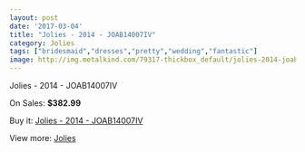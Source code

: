 ```yaml
---
layout: post
date: '2017-03-04'
title: "Jolies - 2014 - JOAB14007IV"
category: Jolies
tags: ["bridesmaid","dresses","pretty","wedding","fantastic"]
image: http://img.metalkind.com/79317-thickbox_default/jolies-2014-joab14007iv.jpg
---
```

Jolies - 2014 - JOAB14007IV

On Sales: **$382.99**
<a href="https://www.metalkind.com/en/jolies/19301-jolies-2014-joab14007iv.html"><amp-img layout="responsive" width="600" height="600" src="//img.metalkind.com/79317-thickbox_default/jolies-2014-joab14007iv.jpg" alt="Jolies - 2014 - JOAB14007IV 0" /></a>
<a href="https://www.metalkind.com/en/jolies/19301-jolies-2014-joab14007iv.html"><amp-img layout="responsive" width="600" height="600" src="//img.metalkind.com/79319-thickbox_default/jolies-2014-joab14007iv.jpg" alt="Jolies - 2014 - JOAB14007IV 1" /></a>
<a href="https://www.metalkind.com/en/jolies/19301-jolies-2014-joab14007iv.html"><amp-img layout="responsive" width="600" height="600" src="//img.metalkind.com/79321-thickbox_default/jolies-2014-joab14007iv.jpg" alt="Jolies - 2014 - JOAB14007IV 2" /></a>

Buy it: [Jolies - 2014 - JOAB14007IV](https://www.metalkind.com/en/jolies/19301-jolies-2014-joab14007iv.html "Jolies - 2014 - JOAB14007IV")

View more: [Jolies](https://www.metalkind.com/en/147-jolies "Jolies")
